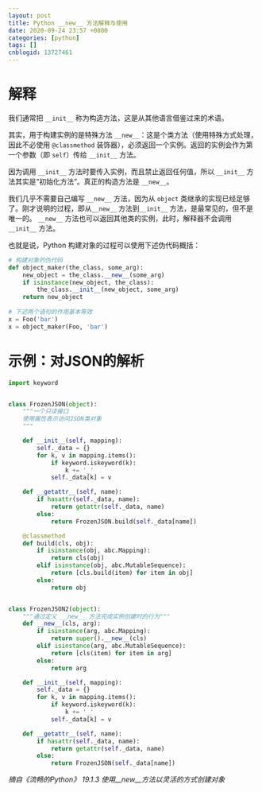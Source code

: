 ```yaml
---
layout: post
title: Python __new__ 方法解释与使用
date: 2020-09-24 23:57 +0800
categories: [python]
tags: []
cnblogid: 13727461
---
```

# 解释

我们通常把 `__init__` 称为构造方法，这是从其他语言借鉴过来的术语。

其实，用于构建实例的是特殊方法 `__new__`：这是个类方法（使用特殊方式处理，因此不必使用 `@classmethod` 装饰器），必须返回一个实例。返回的实例会作为第一个参数（即 `self`）传给 `__init__` 方法。

因为调用 `__init__` 方法时要传入实例，而且禁止返回任何值，所以 `__init__` 方法其实是“初始化方法”。真正的构造方法是 `__new__`。

我们几乎不需要自己编写 `__new__` 方法，因为从 `object` 类继承的实现已经足够了。刚才说明的过程，即从`__new__` 方法到`__init__` 方法，是最常见的，但不是唯一的。 `__new__` 方法也可以返回其他类的实例，此时，解释器不会调用 `__init__` 方法。

也就是说，Python 构建对象的过程可以使用下述伪代码概括：

```py
# 构建对象的伪代码 
def object_maker(the_class, some_arg):     
	new_object = the_class.__new__(some_arg)     
	if isinstance(new_object, the_class):         
		the_class.__init__(new_object, some_arg)     
	return new_object 
 
# 下述两个语句的作用基本等效 
x = Foo('bar') 
x = object_maker(Foo, 'bar')
```

# 示例：对JSON的解析

```py
import keyword


class FrozenJSON(object):
    """一个只读接口
    使用属性表示访问JSON类对象
    """

    def __init__(self, mapping):
        self._data = {}
        for k, v in mapping.items():
            if keyword.iskeyword(k):
                k += '_'
            self._data[k] = v

    def __getattr__(self, name):
        if hasattr(self._data, name):
            return getattr(self._data, name)
        else:
            return FrozenJSON.build(self._data[name])

    @classmethod
    def build(cls, obj):
        if isinstance(obj, abc.Mapping):
            return cls(obj)
        elif isinstance(obj, abc.MutableSequence):
            return [cls.build(item) for item in obj]
        else:
            return obj


class FrozenJSON2(object):
    """通过定义 __new__ 方法完成实例创建时的行为"""
    def __new__(cls, arg):
        if isinstance(arg, abc.Mapping):
            return super().__new__(cls)
        elif isinstance(arg, abc.MutableSequence):
            return [cls(item) for item in arg]
        else:
            return arg

    def __init__(self, mapping):
        self._data = {}
        for k, v in mapping.items():
            if keyword.iskeyword(k):
                k += '_'
            self._data[k] = v

    def __getattr__(self, name):
        if hasattr(self._data, name):
            return getattr(self._data, name)
        else:
            return FrozenJSON(self._data[name])
```

*摘自《流畅的Python》 19.1.3 使用__new__方法以灵活的方式创建对象*
